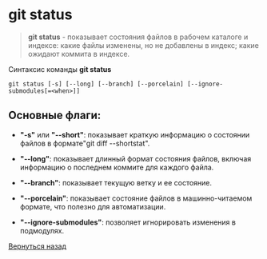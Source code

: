 # git status

>**git status** - показывает состояния файлов в рабочем каталоге и индексе: какие файлы изменены, но не добавлены в индекс; какие ожидают коммита в индексе. 

Синтаксис команды **git status**
```
git status [-s] [--long] [--branch] [--porcelain] [--ignore-submodules[=<when>]]
```
## Основные флаги:
* **"-s"** или **"--short"**: показывает краткую информацию о состоянии файлов в формате"git diff --shortstat".

* **"--long"**: показывает длинный формат состояния файлов, включая информацию о последнем коммите для каждого файла.

* **"--branch"**: показывает текущую ветку и ее состояние.

* **"--porcelain"**: показывает состояние файлов в машинно-читаемом формате, что полезно для автоматизации.

*  **"--ignore-submodules"**: позволяет игнорировать изменения в подмодулях.

[Вернуться назад](/readme.md)